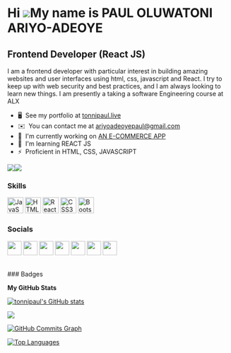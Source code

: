 Hi ![](https://user-images.githubusercontent.com/18350557/176309783-0785949b-9127-417c-8b55-ab5a4333674e.gif)My name is PAUL OLUWATONI ARIYO-ADEOYE
===================================================================================================================================================

Frontend Developer (React JS)
------------------

I am a frontend developer with particular interest in building amazing websites and user interfaces using html, css, javascript and React. I try to keep up with web security and best practices, and I am always looking to learn new things. I am presently a taking a software Engineering course at ALX

* 🖥️  See my portfolio at [tonnipaul.live](http://tonnipaul.com)
* ✉️  You can contact me at [ariyoadeoyepaul@gmail.com](mailto:ariyoadeoyepaul@gmail.com )
* 🚀  I'm currently working on [AN E-COMMERCE APP]()
* 🧠  I'm learning REACT JS
* ⚡  Proficient in HTML, CSS, JAVASCRIPT

<a href="https://www.twitter.com/tonnipaul" target="_blank" rel="noreferrer"><img
src="https://img.shields.io/twitter/follow/tonnipaul?logo=twitter&style=for-the-badge&color=ef4444&labelColor=713f12"
/></a><a href="https://www.github.com/tonnipaul" target="_blank" rel="noreferrer"><img
src="https://img.shields.io/github/followers/tonnipaul?logo=github&style=for-the-badge&color=ef4444&labelColor=713f12" /></a>

### Skills

<p align="left">
<a href="https://developer.mozilla.org/en-US/docs/Web/JavaScript" target="_blank" rel="noreferrer"><img src="https://raw.githubusercontent.com/danielcranney/readme-generator/main/public/icons/skills/javascript-colored.svg" width="36" height="36" alt="JavaScript" /></a>
<a href="https://developer.mozilla.org/en-US/docs/Glossary/HTML5" target="_blank" rel="noreferrer"><img src="https://raw.githubusercontent.com/danielcranney/readme-generator/main/public/icons/skills/html5-colored.svg" width="36" height="36" alt="HTML5" /></a>
<a href="https://reactjs.org/" target="_blank" rel="noreferrer"><img src="https://raw.githubusercontent.com/danielcranney/readme-generator/main/public/icons/skills/react-colored.svg" width="36" height="36" alt="React" /></a>
<a href="https://www.w3.org/TR/CSS/#css" target="_blank" rel="noreferrer"><img src="https://raw.githubusercontent.com/danielcranney/readme-generator/main/public/icons/skills/css3-colored.svg" width="36" height="36" alt="CSS3" /></a>
<a href="https://getbootstrap.com/" target="_blank" rel="noreferrer"><img src="https://raw.githubusercontent.com/danielcranney/readme-generator/main/public/icons/skills/bootstrap-colored.svg" width="36" height="36" alt="Bootstrap" /></a>
</p>


### Socials

<p align="left"> <a href="https://www.facebook.com/tofpaul" target="_blank" rel="noreferrer"><img src="https://raw.githubusercontent.com/danielcranney/readme-generator/main/public/icons/socials/facebook.svg" width="32" height="32" /></a> <a href="https://www.github.com/tonnipaul" target="_blank" rel="noreferrer"><img src="https://raw.githubusercontent.com/danielcranney/readme-generator/main/public/icons/socials/github-dark.svg" width="32" height="32" /></a> <a href="http://www.instagram.com/tonnipaul" target="_blank" rel="noreferrer"><img src="https://raw.githubusercontent.com/danielcranney/readme-generator/main/public/icons/socials/instagram.svg" width="32" height="32" /></a> <a href="https://www.linkedin.com/in/tonnipaul" target="_blank" rel="noreferrer"><img src="https://raw.githubusercontent.com/danielcranney/readme-generator/main/public/icons/socials/linkedin.svg" width="32" height="32" /></a> <a href="https://www.stackoverflow.com/users/tonnipaul" target="_blank" rel="noreferrer"><img src="https://raw.githubusercontent.com/danielcranney/readme-generator/main/public/icons/socials/stackoverflow.svg" width="32" height="32" /></a> <a href="https://www.twitter.com/tonnipaul" target="_blank" rel="noreferrer"><img src="https://raw.githubusercontent.com/danielcranney/readme-generator/main/public/icons/socials/twitter.svg" width="32" height="32" /></a> <a href="https://www.youtube.com/channel/UCGthssSA5pCfUhlDdxxii3w" target="_blank" rel="noreferrer"><img src="https://raw.githubusercontent.com/danielcranney/readme-generator/main/public/icons/socials/youtube.svg" width="32" height="32" /></a></p>



<br />
### Badges

<b>My GitHub Stats</b>

<a href="http://www.github.com/tonnipaul"><img src="https://github-readme-stats.vercel.app/api?username=tonnipaul&show_icons=true&hide=&count_private=true&title_color=84cc16&text_color=ffffff&icon_color=ef4444&bg_color=713f12&hide_border=true&show_icons=true" alt="tonnipaul's GitHub stats" /></a>

<a href="http://www.github.com/tonnipaul"><img src="https://github-readme-streak-stats.herokuapp.com/?user=tonnipaul&stroke=ffffff&background=713f12&ring=84cc16&fire=84cc16&currStreakNum=ffffff&currStreakLabel=84cc16&sideNums=ffffff&sideLabels=ffffff&dates=ffffff&hide_border=true" /></a>

<a href="http://www.github.com/tonnipaul"><img src="https://activity-graph.herokuapp.com/graph?username=tonnipaul&bg_color=713f12&color=ffffff&line=ef4444&point=ffffff&area_color=713f12&area=true&hide_border=true&custom_title=GitHub%20Commits%20Graph" alt="GitHub Commits Graph" /></a>

<a href="https://github.com/tonnipaul" align="left"><img src="https://github-readme-stats.vercel.app/api/top-langs/?username=tonnipaul&langs_count=10&title_color=84cc16&text_color=ffffff&icon_color=ef4444&bg_color=713f12&hide_border=true&locale=en&custom_title=Top%20%Languages" alt="Top Languages" /></a>
